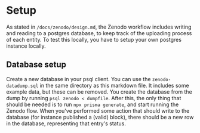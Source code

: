 # Setup

As stated in `/docs/zenodo/design.md`, the Zenodo workflow includes writing and reading to a postgres database, to keep track of the uploading process of each entity. To test this locally, you have to setup your own postgres instance locally.

## Database setup

Create a new database in your psql client. You can use the `zenodo-datadump.sql` in the same directory as this markdown file. It includes some example data, but these can be removed. You create the database from the dump by running `psql zenodo < dumpfile`.
After this, the only thing that should be needed is to run `npx prisma generate`, and start running the Zenodo flow. When you've performed some action that should write to the database (for instance published a (valid) block), there should be a new row in the database, representing that entry's status.
